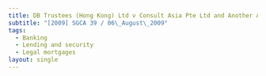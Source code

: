 ```yaml
---
title: DB Trustees (Hong Kong) Ltd v Consult Asia Pte Ltd and Another Appeal
subtitle: "[2009] SGCA 39 / 06\_August\_2009"
tags:
  - Banking
  - Lending and security
  - Legal mortgages
layout: single
---
```


